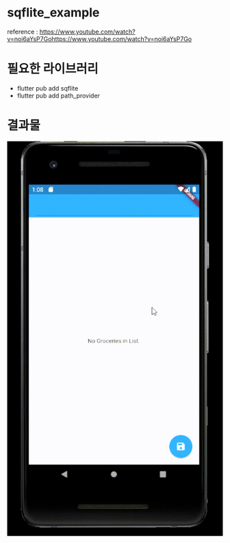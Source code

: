 # sqflite_example

reference : https://www.youtube.com/watch?v=noi6aYsP7Gohttps://www.youtube.com/watch?v=noi6aYsP7Go

# 필요한 라이브러리
- flutter pub add sqflite
- flutter pub add path_provider

# 결과물
![result](./screenshots/sqflite_example.gif)
